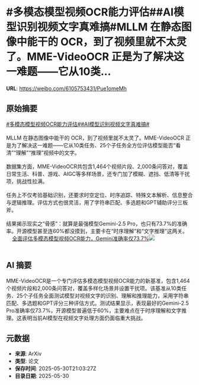 # #多模态模型视频OCR能力评估##AI模型识别视频文字真难搞#MLLM 在静态图像中能干的 OCR，到了视频里就不太灵了。MME-VideoOCR 正是为了解决这一难题——它从10类...

**URL**: https://weibo.com/6105753431/Pue1omeMh

## 原始摘要

<a href="https://m.weibo.cn/search?containerid=231522type%3D1%26t%3D10%26q%3D%23%E5%A4%9A%E6%A8%A1%E6%80%81%E6%A8%A1%E5%9E%8B%E8%A7%86%E9%A2%91OCR%E8%83%BD%E5%8A%9B%E8%AF%84%E4%BC%B0%23&amp;extparam=%23%E5%A4%9A%E6%A8%A1%E6%80%81%E6%A8%A1%E5%9E%8B%E8%A7%86%E9%A2%91OCR%E8%83%BD%E5%8A%9B%E8%AF%84%E4%BC%B0%23" data-hide=""><span class="surl-text">#多模态模型视频OCR能力评估#</span></a><a href="https://m.weibo.cn/search?containerid=231522type%3D1%26t%3D10%26q%3D%23AI%E6%A8%A1%E5%9E%8B%E8%AF%86%E5%88%AB%E8%A7%86%E9%A2%91%E6%96%87%E5%AD%97%E7%9C%9F%E9%9A%BE%E6%90%9E%23&amp;extparam=%23AI%E6%A8%A1%E5%9E%8B%E8%AF%86%E5%88%AB%E8%A7%86%E9%A2%91%E6%96%87%E5%AD%97%E7%9C%9F%E9%9A%BE%E6%90%9E%23" data-hide=""><span class="surl-text">#AI模型识别视频文字真难搞#</span></a><br><br>MLLM 在静态图像中能干的 OCR，到了视频里就不太灵了。MME-VideoOCR 正是为了解决这一难题——它从10类任务、25个子任务全方位评估模型能否“看清”“理解”“推理”视频中的文字。<br><br>数据集方面，MME-VideoOCR共包含1,464个视频片段、2,000条问答对，覆盖日常生活、科普、游戏、AIGC等多样场景，还专门加了模糊、遮挡、低清等干扰项，挑战性拉满。<br><br>任务上不仅考验基础识别，还要求时空定位、时序追踪、特殊文本解析、信息整合与逻辑推理。评估方式也很灵活，用了字符串匹配、多选题和GPT辅助评分三板斧。<br><br>结果揭示现实之“骨感”：就算是最强模型Gemini-2.5 Pro，也只有73.7%的准确率。开源模型甚至连60%都没摸到，主要卡在“时序理解”和“文字推理”这两关。 <a href="https://weibo.com/ttarticle/p/show?id=2309405172037424644248" data-hide=""><span class="url-icon"><img style="width: 1rem;height: 1rem" src="https://h5.sinaimg.cn/upload/2015/09/25/3/timeline_card_small_article_default.png" referrerpolicy="no-referrer"></span><span class="surl-text">全面评估多模态模型视频OCR能力，Gemini准确率仅73.7%</span></a><img style="" src="https://tvax3.sinaimg.cn/large/006Fd7o3gy1i1xlehaif0j30qk0ey76y.jpg" referrerpolicy="no-referrer"><br><br>

## AI 摘要

MME-VideoOCR是一个专门评估多模态模型视频OCR能力的新基准，包含1,464个视频片段和2,000条问答对，覆盖多样化场景并设置干扰项。该基准从10类任务、25个子任务全面测试模型对视频文字的识别、理解和推理能力，采用字符串匹配、多选题和GPT评分三种评估方式。测试结果显示，表现最好的Gemini-2.5 Pro准确率仅73.7%，开源模型普遍低于60%，主要难点在于时序理解和文字推理。这表明当前AI模型在视频文字处理方面仍面临重大挑战。

## 元数据

- **来源**: ArXiv
- **类型**: 论文
- **保存时间**: 2025-05-30T21:03:27Z
- **目录日期**: 2025-05-30
